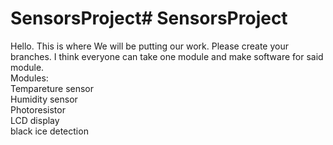 # SensorsProject# SensorsProject
Hello. This is where We will be putting our work. Please create your branches. I think everyone can take one module and make software for said module.<br>
Modules:<br>
Tempareture sensor<br>
Humidity sensor<br>
Photoresistor<br>
LCD display<br>
black ice detection 